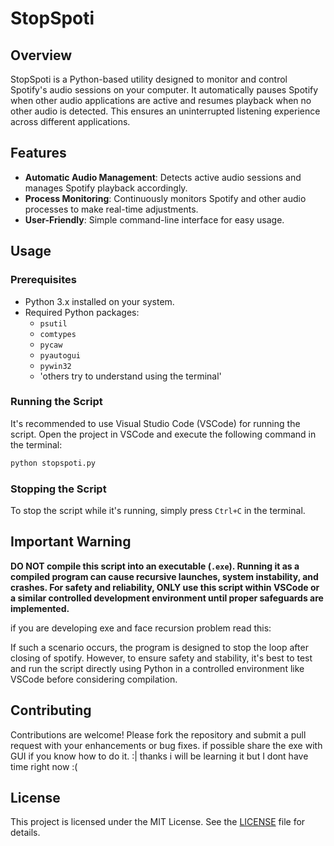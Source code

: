 # StopSpoti

## Overview

StopSpoti is a Python-based utility designed to monitor and control Spotify's audio sessions on your computer. It automatically pauses Spotify when other audio applications are active and resumes playback when no other audio is detected. This ensures an uninterrupted listening experience across different applications.

## Features

- **Automatic Audio Management**: Detects active audio sessions and manages Spotify playback accordingly.
- **Process Monitoring**: Continuously monitors Spotify and other audio processes to make real-time adjustments.
- **User-Friendly**: Simple command-line interface for easy usage.

## Usage

### Prerequisites

- Python 3.x installed on your system.
- Required Python packages:
  - `psutil`
  - `comtypes`
  - `pycaw`
  - `pyautogui`
  - `pywin32`
  - 'others try to understand using the terminal' 



### Running the Script

It's recommended to use Visual Studio Code (VSCode) for running the script. Open the project in VSCode and execute the following command in the terminal:

```bash
python stopspoti.py
```
### Stopping the Script

To stop the script while it's running, simply press `Ctrl+C` in the terminal.
## Important Warning


**DO NOT compile this script into an executable (`.exe`). Running it as a compiled program can cause recursive launches, system instability, and crashes. For safety and reliability, ONLY use this script within VSCode or a similar controlled development environment until proper safeguards are implemented.**


if you are developing exe and face recursion problem read this: 

If such a scenario occurs, the program is designed to stop the loop after closing of spotify. However, to ensure safety and stability, it's best to test and run the script directly using Python in a controlled environment like VSCode before considering compilation.

## Contributing

Contributions are welcome! Please fork the repository and submit a pull request with your enhancements or bug fixes.
if possible share the exe with GUI if you know how to do it. :| thanks 
i will be learning it but I dont have time right now :(

## License

This project is licensed under the MIT License. See the [LICENSE](LICENSE) file for details.
